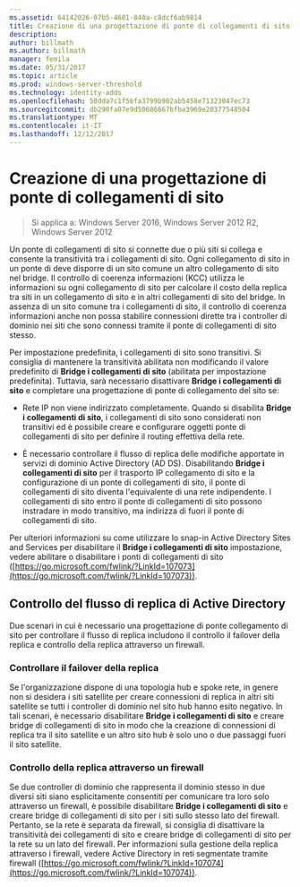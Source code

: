 ```yaml
---
ms.assetid: 64142026-07b5-4601-840a-c8dcf6ab9814
title: Creazione di una progettazione di ponte di collegamenti di sito
description: 
author: billmath
ms.author: billmath
manager: femila
ms.date: 05/31/2017
ms.topic: article
ms.prod: windows-server-threshold
ms.technology: identity-adds
ms.openlocfilehash: 58dda7c1f56fa3799b902ab5458e71323047ec73
ms.sourcegitcommit: db290fa07e9d50686667bfba3969e20377548504
ms.translationtype: MT
ms.contentlocale: it-IT
ms.lasthandoff: 12/12/2017
---
```

# <a name="creating-a-site-link-bridge-design"></a>Creazione di una progettazione di ponte di collegamenti di sito

>Si applica a: Windows Server 2016, Windows Server 2012 R2, Windows Server 2012

Un ponte di collegamenti di sito si connette due o più siti si collega e consente la transitività tra i collegamenti di sito. Ogni collegamento di sito in un ponte di deve disporre di un sito comune un altro collegamento di sito nel bridge. Il controllo di coerenza informazioni (KCC) utilizza le informazioni su ogni collegamento di sito per calcolare il costo della replica tra siti in un collegamento di sito e in altri collegamenti di sito del bridge. In assenza di un sito comune tra i collegamenti di sito, il controllo di coerenza informazioni anche non possa stabilire connessioni dirette tra i controller di dominio nei siti che sono connessi tramite il ponte di collegamenti di sito stesso.  
  
Per impostazione predefinita, i collegamenti di sito sono transitivi. Si consiglia di mantenere la transitività abilitata non modificando il valore predefinito di **Bridge i collegamenti di sito** (abilitata per impostazione predefinita). Tuttavia, sarà necessario disattivare **Bridge i collegamenti di sito** e completare una progettazione di ponte di collegamento del sito se:  
  
-   Rete IP non viene indirizzato completamente. Quando si disabilita **Bridge i collegamenti di sito**, i collegamenti di sito sono considerati non transitivi ed è possibile creare e configurare oggetti ponte di collegamenti di sito per definire il routing effettiva della rete.  
  
-   È necessario controllare il flusso di replica delle modifiche apportate in servizi di dominio Active Directory (AD DS). Disabilitando **Bridge i collegamenti di sito** per il trasporto IP collegamento di sito e la configurazione di un ponte di collegamenti di sito, il ponte di collegamenti di sito diventa l'equivalente di una rete indipendente. I collegamenti di sito entro il ponte di collegamenti di sito possono instradare in modo transitivo, ma indirizza di fuori il ponte di collegamenti di sito.  
  
Per ulteriori informazioni su come utilizzare lo snap-in Active Directory Sites and Services per disabilitare il **Bridge i collegamenti di sito** impostazione, vedere abilitare o disabilitare i ponti di collegamenti di sito ([https://go.microsoft.com/fwlink/?LinkId=107073](https://go.microsoft.com/fwlink/?LinkId=107073)).  
  
## <a name="controlling-ad-ds-replication-flow"></a>Controllo del flusso di replica di Active Directory  
Due scenari in cui è necessario una progettazione di ponte collegamento di sito per controllare il flusso di replica includono il controllo il failover della replica e controllo della replica attraverso un firewall.  
  
### <a name="controlling-replication-failover"></a>Controllare il failover della replica  
Se l'organizzazione dispone di una topologia hub e spoke rete, in genere non si desidera i siti satellite per creare connessioni di replica in altri siti satellite se tutti i controller di dominio nel sito hub hanno esito negativo. In tali scenari, è necessario disabilitare **Bridge i collegamenti di sito** e creare bridge di collegamenti di sito in modo che la creazione di connessioni di replica tra il sito satellite e un altro sito hub è solo uno o due passaggi fuori il sito satellite.  
  
### <a name="controlling-replication-through-a-firewall"></a>Controllo della replica attraverso un firewall  
Se due controller di dominio che rappresenta il dominio stesso in due diversi siti siano esplicitamente consentiti per comunicare tra loro solo attraverso un firewall, è possibile disabilitare **Bridge i collegamenti di sito** e creare bridge di collegamenti di sito per i siti sullo stesso lato del firewall. Pertanto, se la rete è separata da firewall, si consiglia di disattivare la transitività dei collegamenti di sito e creare bridge di collegamenti di sito per la rete su un lato del firewall. Per informazioni sulla gestione della replica attraverso i firewall, vedere Active Directory in reti segmentate tramite firewall ([https://go.microsoft.com/fwlink/?LinkId=107074](https://go.microsoft.com/fwlink/?LinkId=107074)).  
  


